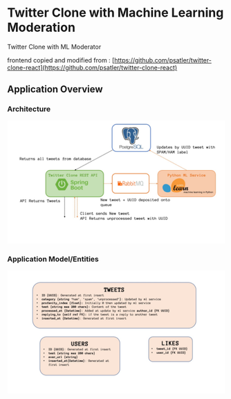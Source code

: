 # Twitter Clone with Machine Learning Moderation

 Twitter Clone with ML Moderator

 frontend copied and modified from : [https://github.com/psatler/twitter-clone-react](https://github.com/psatler/twitter-clone-react)

## Application Overview

### Architecture

![architecture-overview](docs/architecture-overview.jpg)

### Application Model/Entities

![entities-overview](docs/entities-overview.jpg)